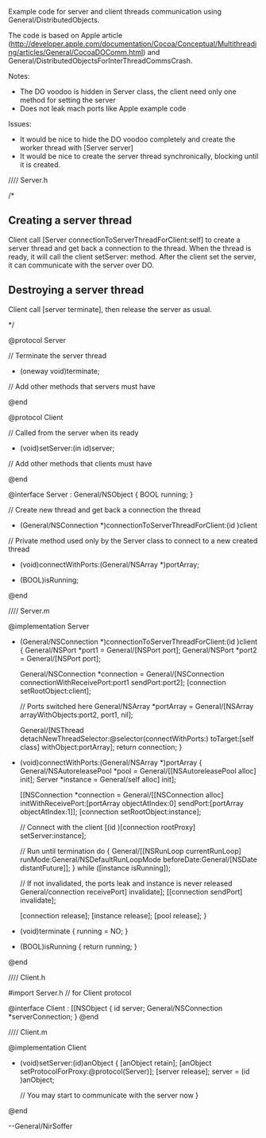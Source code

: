 Example code for server and client threads communication using General/DistributedObjects. 

The code is based on Apple article (http://developer.apple.com/documentation/Cocoa/Conceptual/Multithreading/articles/General/CocoaDOComm.html) and General/DistributedObjectsForInterThreadCommsCrash.

Notes:


* The DO voodoo is hidden in Server class, the client need only one method for setting the server
* Does not leak mach ports like Apple example code


Issues:


* It would be nice to hide the DO voodoo completely and create the worker thread with [Server server]
* It would be nice to create the server thread synchronically, blocking until it is created.



    
//// Server.h

/* 

Creating a server thread
------------------------
Client call [Server connectionToServerThreadForClient:self] to create a
server thread and get back a connection to the thread. When the thread
is ready, it will call the client setServer: method. After the client
set the server, it can communicate with the server over DO.

Destroying a server thread
--------------------------
Client call [server terminate], then release the server as usual.

*/

@protocol Server

// Terminate the server thread
- (oneway void)terminate;

// Add other methods that servers must have

@end


@protocol Client

// Called from the server when its ready
- (void)setServer:(in id)server;

// Add other methods that clients must have

@end


@interface Server : General/NSObject <Server>
{
    BOOL running;
}

// Create new thread and get back a connection the thread
+ (General/NSConnection *)connectionToServerThreadForClient:(id <Client>)client

// Private method used only by the Server class to connect to a new created thread
+ (void)connectWithPorts:(General/NSArray *)portArray;

- (BOOL)isRunning;

@end

//// Server.m

@implementation Server

+ (General/NSConnection *)connectionToServerThreadForClient:(id <Client>)client
{
    General/NSPort *port1 = General/[NSPort port];
    General/NSPort *port2 = General/[NSPort port];
    
    General/NSConnection *connection = General/[NSConnection connectionWithReceivePort:port1
                                                              sendPort:port2];
    [connection setRootObject:client];
 
    // Ports switched here
    General/NSArray *portArray = General/[NSArray arrayWithObjects:port2, port1, nil];
 
    General/[NSThread detachNewThreadSelector:@selector(connectWithPorts:)
                             toTarget:[self class] 
                           withObject:portArray];
    return connection;
}


+ (void)connectWithPorts:(General/NSArray *)portArray
{
    General/NSAutoreleasePool *pool = General/[[NSAutoreleasePool alloc] init];
    Server *instance = General/self alloc] init];

    [[NSConnection *connection =
        General/[[NSConnection alloc] initWithReceivePort:[portArray objectAtIndex:0]
                                         sendPort:[portArray objectAtIndex:1]];
    [connection setRootObject:instance];

    // Connect with the client
    [(id <Client>)[connection rootProxy] setServer:instance];

    // Run until termination
    do {
        General/[[NSRunLoop currentRunLoop] runMode:General/NSDefaultRunLoopMode
                                 beforeDate:General/[NSDate distantFuture]];
    } while ([instance isRunning]);

    // If not invalidated, the ports leak and instance is never released
    General/connection receivePort] invalidate];
    [[connection sendPort] invalidate];

    [connection release];
    [instance release];
    [pool release];
}

- (void)terminate
{
    running = NO;
}

- (BOOL)isRunning
{
    return running;
}

@end



    
//// Client.h

#import Server.h // for Client protocol

@interface Client : [[NSObject <Client>
{
    id <Server> server;
    General/NSConnection *serverConnection;
}
@end


//// Client.m

@implementation Client

- (void)setServer:(id)anObject
{
    [anObject retain];
    [anObject setProtocolForProxy:@protocol(Server)];
    [server release];
    server = (id <Server>)anObject;

    // You may start to communicate with the server now
}

@end



--General/NirSoffer